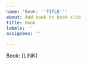 ```yaml
---
name: 'Book: ''TITLE'''
about: Add book to book club
title: Book
labels: ''
assignees: ''

---
```


Book: [LINK]
